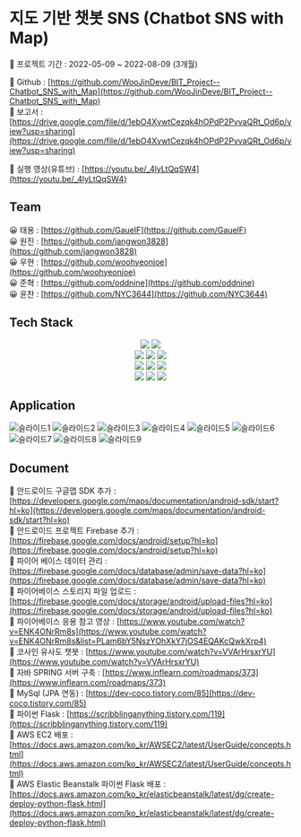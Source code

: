 # 지도 기반 챗봇 SNS (Chatbot SNS with Map)
📅 프로젝트 기간 : 2022-05-09 ~ 2022-08-09 (3개월)

📓 Github : [https://github.com/WooJinDeve/BIT_Project--Chatbot_SNS_with_Map](https://github.com/WooJinDeve/BIT_Project--Chatbot_SNS_with_Map)</br>
📓 보고서 : [https://drive.google.com/file/d/1ebO4XvwtCezqk4hOPdP2PvvaQRt_Od6p/view?usp=sharing](https://drive.google.com/file/d/1ebO4XvwtCezqk4hOPdP2PvvaQRt_Od6p/view?usp=sharing)</br>

🎥 실행 영상(유튜브) : [https://youtu.be/_4lyLtQqSW4](https://youtu.be/_4lyLtQqSW4) </br>
## Team
😀 태용 : [https://github.com/GauelF](https://github.com/GauelF)</br>
😀 원진 : [https://github.com/jangwon3828](https://github.com/jangwon3828)</br>
😀 우현 : [https://github.com/woohyeonjoe](https://github.com/woohyeonjoe)</br>
😀 준혁 : [https://github.com/oddnine](https://github.com/oddnine)</br>
😀 윤찬 : [https://github.com/NYC3644](https://github.com/NYC3644)</br>

## Tech Stack

<div align="center">

  <img src="https://img.shields.io/badge/java-007396?style=for-the-badge&logo=java&logoColor=white"> 
  <img src="https://img.shields.io/badge/python-3776AB?style=for-the-badge&logo=python&logoColor=white"> 
  <br>
  
  <img src="https://img.shields.io/badge/mysql-4479A1?style=for-the-badge&logo=mysql&logoColor=white"> 
  <img src="https://img.shields.io/badge/firebase-FFCA28?style=for-the-badge&logo=firebase&logoColor=white">
  <img src="https://img.shields.io/badge/Amazon RDS-527FFF?style=for-the-badge&logo=Amazon RDS&logoColor=white">
  <br>

  <img src="https://img.shields.io/badge/Spring Boot-6DB33F?style=for-the-badge&logo=Spring Boot&logoColor=white"> 
  <img src="https://img.shields.io/badge/flask-000000?style=for-the-badge&logo=flask&logoColor=white">
  <img src="https://img.shields.io/badge/Amazon EC2-FF9900?style=for-the-badge&logo=Amazon EC2&logoColor=white">
  <br>
  
  <img src="https://img.shields.io/badge/IntelliJ IDEA-462679?style=for-the-badge&logo=IntelliJ IDEA&logoColor=white">
  <img src="https://img.shields.io/badge/PyCharm-75ff00?style=for-the-badge&logo=PyCharm&logoColor=white">
  <img src="https://img.shields.io/badge/Android Studio-3DDC84?style=for-the-badge&logo=Android&logoColor=white">

</div>

## Application
![슬라이드1](https://user-images.githubusercontent.com/106054507/183580054-940b6535-b9e6-4d0b-a48a-a8c5bc83cc6e.JPG)
![슬라이드2](https://user-images.githubusercontent.com/106054507/183580057-cee3e4c5-61ab-420d-9aa9-0efaa7bee82e.JPG)
![슬라이드3](https://user-images.githubusercontent.com/106054507/183580062-74536b76-8be4-453d-b4fa-a0b4d4211de4.JPG)
![슬라이드4](https://user-images.githubusercontent.com/106054507/183580103-3c4e8871-f0a1-4eca-a1f7-65dbedb47f16.JPG)
![슬라이드5](https://user-images.githubusercontent.com/106054507/183580106-f24cf928-e2e5-4be0-969e-c652f8d6f1c8.JPG)
![슬라이드6](https://user-images.githubusercontent.com/106054507/183580115-3275d806-7cc5-4016-b22f-f23ee3465991.JPG)
![슬라이드7](https://user-images.githubusercontent.com/106054507/183580118-661cea5a-f3c0-40d9-a154-75776a17f94e.JPG)
![슬라이드8](https://user-images.githubusercontent.com/106054507/183580126-df2a6486-71dc-4158-92a2-8fe763099200.JPG)
![슬라이드9](https://user-images.githubusercontent.com/106054507/183580129-13504606-914f-486d-9c48-495bfa824b50.JPG)

## Document

📄 안드로이드 구글맵 SDK 추가 : [https://developers.google.com/maps/documentation/android-sdk/start?hl=ko](https://developers.google.com/maps/documentation/android-sdk/start?hl=ko)</br>
📄 안드로이드 프로젝트 Firebase 추가 : [https://firebase.google.com/docs/android/setup?hl=ko](https://firebase.google.com/docs/android/setup?hl=ko)</br>
📄 파이어 베이스 데이터 관리 : [https://firebase.google.com/docs/database/admin/save-data?hl=ko](https://firebase.google.com/docs/database/admin/save-data?hl=ko)</br>
📄 파이어베이스 스토리지 파일 업로드 : [https://firebase.google.com/docs/storage/android/upload-files?hl=ko](https://firebase.google.com/docs/storage/android/upload-files?hl=ko)</br>
📄 파이어베이스 응용 참고 영상 : [https://www.youtube.com/watch?v=ENK4ONrRm8s](https://www.youtube.com/watch?v=ENK4ONrRm8s&list=PLam6bY5NszYOhXkY7jOS4EQAKcQwkXrp4)</br>
📄 코사인 유사도 챗봇 : [https://www.youtube.com/watch?v=VVArHrsxrYU](https://www.youtube.com/watch?v=VVArHrsxrYU)</br>
📄 자바 SPRING 서버 구축 : [https://www.inflearn.com/roadmaps/373](https://www.inflearn.com/roadmaps/373)</br>
📄 MySql (JPA 연동) : [https://dev-coco.tistory.com/85](https://dev-coco.tistory.com/85)</br>
📄 파이썬 Flask : [https://scribblinganything.tistory.com/119](https://scribblinganything.tistory.com/119)</br>
📄 AWS EC2 배포 : [https://docs.aws.amazon.com/ko_kr/AWSEC2/latest/UserGuide/concepts.html](https://docs.aws.amazon.com/ko_kr/AWSEC2/latest/UserGuide/concepts.html)</br>
📄 AWS Elastic Beanstalk 파이썬 Flask 배포 : [https://docs.aws.amazon.com/ko_kr/elasticbeanstalk/latest/dg/create-deploy-python-flask.html](https://docs.aws.amazon.com/ko_kr/elasticbeanstalk/latest/dg/create-deploy-python-flask.html)
